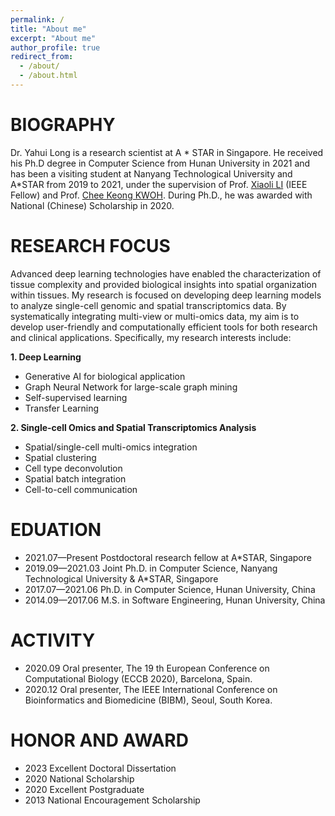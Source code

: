 ```yaml
---
permalink: /
title: "About me"
excerpt: "About me"
author_profile: true
redirect_from: 
  - /about/
  - /about.html
---
```

# BIOGRAPHY
Dr. Yahui Long is a research scientist at A * STAR in Singapore. He received his Ph.D degree in Computer Science from Hunan University in 2021 and has been a visiting student at Nanyang Technological University and A*STAR from 2019 to 2021, under the supervision of Prof. [Xiaoli LI](https://scholar.google.com/citations?user=E3yQKloAAAAJ&hl=en) (IEEE Fellow) and Prof. [Chee Keong KWOH](https://scholar.google.com/citations?user=jVn0wDMAAAAJ&hl=en). During Ph.D., he was awarded with National (Chinese) Scholarship in 2020. 

# RESEARCH FOCUS
Advanced deep learning technologies have enabled the characterization of tissue complexity and provided biological insights into spatial organization within tissues.  My research is focused on developing deep learning models to analyze single-cell genomic and spatial transcriptomics data. By systematically integrating multi-view or multi-omics data, my aim is to develop user-friendly and computationally efficient tools for both research and clinical applications. Specifically, my research interests include:

**1. Deep Learning**
- Generative AI for biological application
- Graph Neural Network for large-scale graph mining
- Self-supervised learning
- Transfer Learning

**2. Single-cell Omics and Spatial Transcriptomics Analysis**
- Spatial/single-cell multi-omics integration
- Spatial clustering
- Cell type deconvolution
- Spatial batch integration
- Cell-to-cell communication

# EDUATION
- 2021.07—Present   Postdoctoral research fellow at A*STAR, Singapore
- 2019.09—2021.03   Joint Ph.D. in Computer Science, Nanyang Technological University & A*STAR, Singapore
- 2017.07—2021.06   Ph.D. in Computer Science, Hunan University, China
- 2014.09—2017.06   M.S. in Software Engineering, Hunan University, China 

# ACTIVITY
- 2020.09   Oral presenter, The 19 th European Conference on Computational Biology (ECCB 2020), Barcelona, Spain.
- 2020.12   Oral presenter, The IEEE International Conference on Bioinformatics and Biomedicine (BIBM), Seoul, South Korea.

# HONOR AND AWARD
- 2023 Excellent Doctoral Dissertation
- 2020 National Scholarship
- 2020 Excellent Postgraduate
- 2013 National Encouragement Scholarship


<script type="text/javascript" id="clustrmaps" src="//clustrmaps.com/map_v2.js?d=8D0XnQtyG8lfckDdFT7ZfrCMSqc-gPw84_X6pr5wfP4&cl=ffffff&w=a"></script>

